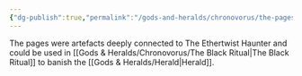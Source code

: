 ```yaml
---
{"dg-publish":true,"permalink":"/gods-and-heralds/chronovorus/the-pages/","updated":"2025-03-01T21:15:44.263+00:00"}
---
```


The pages were artefacts deeply connected to The Ethertwist Haunter and could be used in [[Gods & Heralds/Chronovorus/The Black Ritual\|The Black Ritual]] to banish the [[Gods & Heralds/Herald\|Herald]]. 
